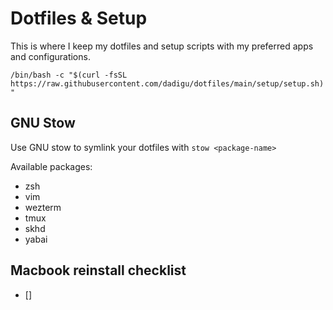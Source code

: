 # Dotfiles & Setup

This is where I keep my dotfiles and setup scripts with my preferred apps and configurations.

```/bin/bash -c "$(curl -fsSL https://raw.githubusercontent.com/dadigu/dotfiles/main/setup/setup.sh)"```

## GNU Stow

Use GNU stow to symlink your dotfiles with `stow <package-name>`

Available packages:
- zsh
- vim
- wezterm
- tmux
- skhd
- yabai

## Macbook reinstall checklist

- [] 
